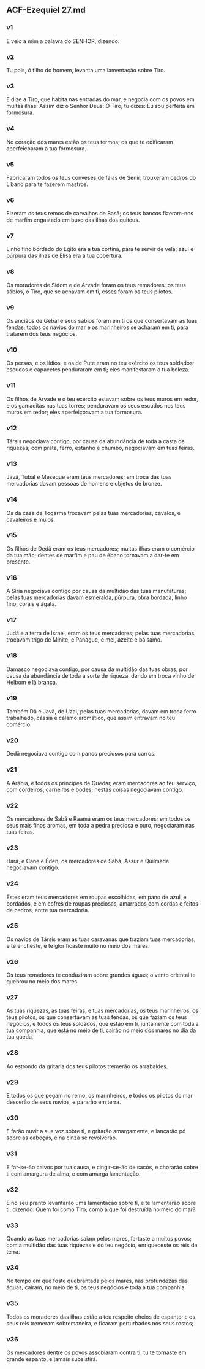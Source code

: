 ## ACF-Ezequiel 27.md
### v1
 E veio a mim a palavra do SENHOR, dizendo:
### v2
 Tu pois, ó filho do homem, levanta uma lamentação sobre Tiro.
### v3
 E dize a Tiro, que habita nas entradas do mar, e negocia com os povos em muitas ilhas: Assim diz o Senhor Deus: Ó Tiro, tu dizes: Eu sou perfeita em formosura.
### v4
 No coração dos mares estão os teus termos; os que te edificaram aperfeiçoaram a tua formosura.
### v5
 Fabricaram todos os teus conveses de faias de Senir; trouxeram cedros do Líbano para te fazerem mastros.
### v6
 Fizeram os teus remos de carvalhos de Basã; os teus bancos fizeram-nos de marfim engastado em buxo das ilhas dos quiteus.
### v7
 Linho fino bordado do Egito era a tua cortina, para te servir de vela; azul e púrpura das ilhas de Elisá era a tua cobertura.
### v8
 Os moradores de Sidom e de Arvade foram os teus remadores; os teus sábios, ó Tiro, que se achavam em ti, esses foram os teus pilotos.
### v9
 Os anciãos de Gebal e seus sábios foram em ti os que consertavam as tuas fendas; todos os navios do mar e os marinheiros se acharam em ti, para tratarem dos teus negócios.
### v10
 Os persas, e os lídios, e os de Pute eram no teu exército os teus soldados; escudos e capacetes penduraram em ti; eles manifestaram a tua beleza.
### v11
 Os filhos de Arvade e o teu exército estavam sobre os teus muros em redor, e os gamaditas nas tuas torres; penduravam os seus escudos nos teus muros em redor; eles aperfeiçoavam a tua formosura.
### v12
 Társis negociava contigo, por causa da abundância de toda a casta de riquezas; com prata, ferro, estanho e chumbo, negociavam em tuas feiras.
### v13
 Javã, Tubal e Meseque eram teus mercadores; em troca das tuas mercadorias davam pessoas de homens e objetos de bronze.
### v14
 Os da casa de Togarma trocavam pelas tuas mercadorias, cavalos, e cavaleiros e mulos.
### v15
 Os filhos de Dedã eram os teus mercadores; muitas ilhas eram o comércio da tua mão; dentes de marfim e pau de ébano tornavam a dar-te em presente.
### v16
 A Síria negociava contigo por causa da multidão das tuas manufaturas; pelas tuas mercadorias davam esmeralda, púrpura, obra bordada, linho fino, corais e ágata.
### v17
 Judá e a terra de Israel, eram os teus mercadores; pelas tuas mercadorias trocavam trigo de Minite, e Panague, e mel, azeite e bálsamo.
### v18
 Damasco negociava contigo, por causa da multidão das tuas obras, por causa da abundância de toda a sorte de riqueza, dando em troca vinho de Helbom e lã branca.
### v19
 Também Dã e Javã, de Uzal, pelas tuas mercadorias, davam em troca ferro trabalhado, cássia e cálamo aromático, que assim entravam no teu comércio.
### v20
 Dedã negociava contigo com panos preciosos para carros.
### v21
 A Arábia, e todos os príncipes de Quedar, eram mercadores ao teu serviço, com cordeiros, carneiros e bodes; nestas coisas negociavam contigo.
### v22
 Os mercadores de Sabá e Raamá eram os teus mercadores; em todos os seus mais finos aromas, em toda a pedra preciosa e ouro, negociaram nas tuas feiras.
### v23
 Harã, e Cane e Éden, os mercadores de Sabá, Assur e Quilmade negociavam contigo.
### v24
 Estes eram teus mercadores em roupas escolhidas, em pano de azul, e bordados, e em cofres de roupas preciosas, amarrados com cordas e feitos de cedros, entre tua mercadoria.
### v25
 Os navios de Társis eram as tuas caravanas que traziam tuas mercadorias; e te encheste, e te glorificaste muito no meio dos mares.
### v26
 Os teus remadores te conduziram sobre grandes águas; o vento oriental te quebrou no meio dos mares.
### v27
 As tuas riquezas, as tuas feiras, e tuas mercadorias, os teus marinheiros, os teus pilotos, os que consertavam as tuas fendas, os que faziam os teus negócios, e todos os teus soldados, que estão em ti, juntamente com toda a tua companhia, que está no meio de ti, cairão no meio dos mares no dia da tua queda,
### v28
 Ao estrondo da gritaria dos teus pilotos tremerão os arrabaldes.
### v29
 E todos os que pegam no remo, os marinheiros, e todos os pilotos do mar descerão de seus navios, e pararão em terra.
### v30
 E farão ouvir a sua voz sobre ti, e gritarão amargamente; e lançarão pó sobre as cabeças, e na cinza se revolverão.
### v31
 E far-se-ão calvos por tua causa, e cingir-se-ão de sacos, e chorarão sobre ti com amargura de alma, e com amarga lamentação.
### v32
 E no seu pranto levantarão uma lamentação sobre ti, e te lamentarão sobre ti, dizendo: Quem foi como Tiro, como a que foi destruída no meio do mar?
### v33
 Quando as tuas mercadorias saiam pelos mares, fartaste a muitos povos; com a multidão das tuas riquezas e do teu negócio, enriqueceste os reis da terra.
### v34
 No tempo em que foste quebrantada pelos mares, nas profundezas das águas, caíram, no meio de ti, os teus negócios e toda a tua companhia.
### v35
 Todos os moradores das ilhas estão a teu respeito cheios de espanto; e os seus reis tremeram sobremaneira, e ficaram perturbados nos seus rostos;
### v36
 Os mercadores dentre os povos assobiaram contra ti; tu te tornaste em grande espanto, e jamais subsistirá.
